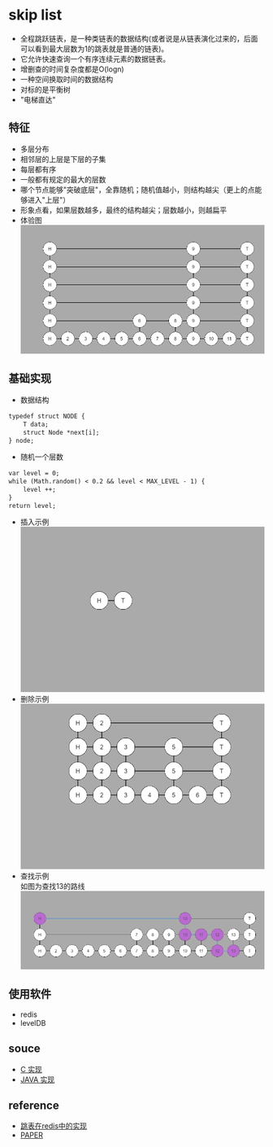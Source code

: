 # skip list 
* 全程跳跃链表，是一种类链表的数据结构(或者说是从链表演化过来的，后面可以看到最大层数为1的跳表就是普通的链表)。
* 它允许快速查询一个有序连续元素的数据链表。
* 增删查的时间复杂度都是O(logn)
* 一种空间换取时间的数据结构
* 对标的是平衡树
* "电梯直达"

## 特征
* 多层分布
* 相邻层的上层是下层的子集
* 每层都有序
* 一般都有规定的最大的层数
* 哪个节点能够"突破底层"，全靠随机；随机值越小，则结构越尖（更上的点能够进入"上层"）
* 形象点看，如果层数越多，最终的结构越尖；层数越小，则越扁平
* 体验图 <br/>![experience](./assets/skiplist/20201116183232.png)

## 基础实现
* 数据结构
```
typedef struct NODE {
    T data;
    struct Node *next[i];
} node;
```
* 随机一个层数
```
var level = 0;
while (Math.random() < 0.2 && level < MAX_LEVEL - 1) {
    level ++;
}
return level;
```
* 插入示例<br/>
![insert-ins](./assets/skiplist/sl-insert.gif)
* 删除示例<br/>
![delete-ins](./assets/skiplist/sl-delete.gif)
* 查找示例<br/>
如图为查找13的路线<br/>
![find-process](./assets/skiplist/20201116183050.png)


## 使用软件
* redis
* levelDB

## souce
* [C 实现](https://github.com/fangjiaxiaobai/code_repo/tree/master/01_data_structures/skiplist/c/01_fangjiaxiaobai)
* [JAVA 实现](https://github.com/fangjiaxiaobai/code_repo/tree/master/01_data_structures/skiplist/java/fangjiaxiaobai)

## reference
* [跳表在redis中的实现](https://redisbook.readthedocs.io/en/latest/internal-datastruct/skiplist.html)
* [PAPER](https://www.cl.cam.ac.uk/teaching/0506/Algorithms/skiplists.pdf)